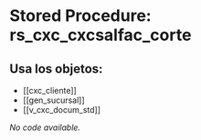 # Stored Procedure: rs_cxc_cxcsalfac_corte

## Usa los objetos:
- [[cxc_cliente]]
- [[gen_sucursal]]
- [[v_cxc_docum_std]]

*No code available.*
